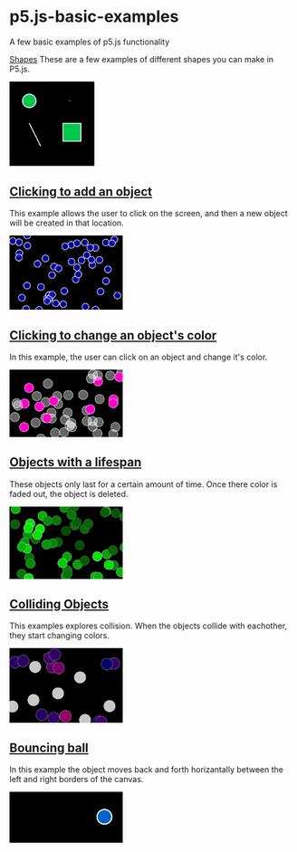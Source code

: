 # p5.js-basic-examples
A few basic examples of p5.js functionality

[Shapes](https://github.com/mary-chapman/p5.js-basic-examples/tree/master/shapes)
These are a few examples of different shapes you can make in P5.js.

<img src="screenshots/screenshot-shapes.png" width="150px" />

## [Clicking to add an object](https://github.com/mary-chapman/p5.js-basic-examples/tree/master/bubbles-click-created)
This example allows the user to click on the screen, and then a new object will be created in that location.

<img src="screenshots/bubbles-on-click.png" width="200px" />

## [Clicking to change an object's color](https://github.com/mary-chapman/p5.js-basic-examples/tree/master/bubbles-click-change-color)
In this example, the user can click on an object and change it's color.

<img src="screenshots/bubbles-change-color.png" width="200px" />

## [Objects with a lifespan](https://github.com/mary-chapman/p5.js-basic-examples/tree/master/bubbles-lifespan)
These objects only last for a certain amount of time.  Once there color is faded out, the object is deleted.

<img src="screenshots/bubbles-lifespan.png" width="200px" />

## [Colliding Objects](https://github.com/mary-chapman/p5.js-basic-examples/tree/master/bubbles-collision)
This examples explores collision.  When the objects collide with eachother, they start changing colors.

<img src="screenshots/bubbles-colliding.png" width="200px" />

## [Bouncing ball](https://github.com/mary-chapman/p5.js-basic-examples/tree/master/bouncing-ball)
In this example the object moves back and forth horizantally between the left and right borders of the canvas.


<img src="screenshots/bouncing-ball.png" width="200px" />
